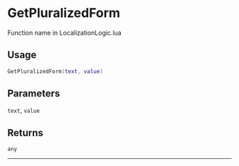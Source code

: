 # GetPluralizedForm
Function name in LocalizationLogic.lua
## Usage
```lua
GetPluralizedForm(text, value)
```
## Parameters
`text`, `value`
## Returns
`any`

---